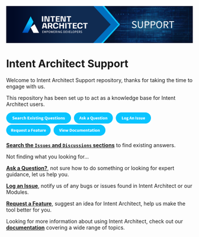<img align="center" src="docs/images/banner.png" width="1280px" />

# Intent Architect Support

Welcome to Intent Architect Support repository, thanks for taking the time to engage with us.

This repository has been set up to act as a knowledge base for Intent Architect users.

<a href="https://github.com/search?q=repo%3AIntentArchitect%2FSupport%20&type=issues" target="blank"><img src="docs/images/search.png" height="30" width="175" /></a>&nbsp;&nbsp;<a href="https://github.com/IntentArchitect/Support/issues/new?assignees=&labels=question&projects=&template=ask_a_question.yml" target="blank"><img src="docs/images/ask-a-question.png" height="30" width="105" /></a>&nbsp;&nbsp;<a href="https://github.com/IntentArchitect/Support/issues/new?assignees=&labels=bug%2Ctriage&projects=&template=bug-report.yml" target="blank"><img  src="docs/images/log-an-issue.png" height="30" width="95" /></a>&nbsp;&nbsp;<a href="https://github.com/IntentArchitect/Support/issues/new?assignees=&labels=enhancement&projects=&template=feature_request.yml" target="blank"><img src="docs/images/request-a-feature.png" height="30" width="120" /></a>&nbsp;&nbsp;<a href="https://docs.intentarchitect.com/articles/getting-started/welcome/welcome.html" target="blank"><img src="docs/images/view-documentation.png" height="30" width="140" /></a>

 [**Search the `Issues` and `Discussions` sections**](https://github.com/search?q=repo%3AIntentArchitect%2FSupport%20&type=issues) to find existing answers.

Not finding what you looking for...

[**Ask a Question?**](https://github.com/IntentArchitect/Support/issues/new?assignees=&labels=question&projects=&template=ask_a_question.yml), not sure how to do something or looking for expert guidance, let us help you. 

[**Log an Issue**](https://github.com/IntentArchitect/Support/issues/new?assignees=&labels=bug%2Ctriage&projects=&template=bug-report.yml), notify us of any bugs or issues found in Intent Architect or our Modules.

[**Request a Feature**](https://github.com/IntentArchitect/Support/issues/new?assignees=&labels=enhancement&projects=&template=feature_request.yml), suggest an idea for Intent Architect, help us make the tool better for you.

Looking for more information about using Intent Architect, check out our [**documentation**](https://docs.intentarchitect.com/articles/getting-started/welcome/welcome.html)  covering a wide range of topics.

<!--
<a href="https://docs.intentarchitect.com/articles/getting-started/welcome/welcome.html" target="blank"><img src="docs/images/view-documentation.png" height="25" width="140" /></a>

<a href="https://github.com/search?q=repo%3AIntentArchitect%2FSupport%20&type=issues" target="blank"><img src="docs/images/search.png" height="25" width="175" /></a>

<a href="https://github.com/IntentArchitect/Support/issues/new?assignees=&labels=question&projects=&template=ask_a_question.yml" target="blank"><img src="docs/images/ask-a-question.png" height="25" width="105" /></a>

<a href="https://github.com/IntentArchitect/Support/issues/new?assignees=&labels=bug%2Ctriage&projects=&template=bug-report.yml" target="blank"><img  src="docs/images/log-an-issue.png" height="25" width="95" /></a>

<a href="https://github.com/IntentArchitect/Support/issues/new?assignees=&labels=enhancement&projects=&template=feature_request.yml" target="blank"><img src="docs/images/request-a-feature.png" height="25" width="120" /></a>

<a href="https://docs.intentarchitect.com/articles/getting-started/welcome/welcome.html" target="blank"><img src="docs/images/view-documentation.png" height="25" width="140" /></a>
-->